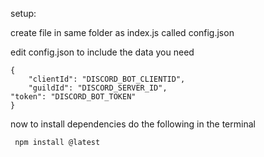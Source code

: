 setup:

create file in same folder as index.js called config.json

edit config.json to include the data you need

```
{
    "clientId": "DISCORD_BOT_CLIENTID",
    "guildId": "DISCORD_SERVER_ID",
"token": "DISCORD_BOT_TOKEN"
}
```

now to install dependencies
 do the following in the terminal
```
 npm install @latest
```